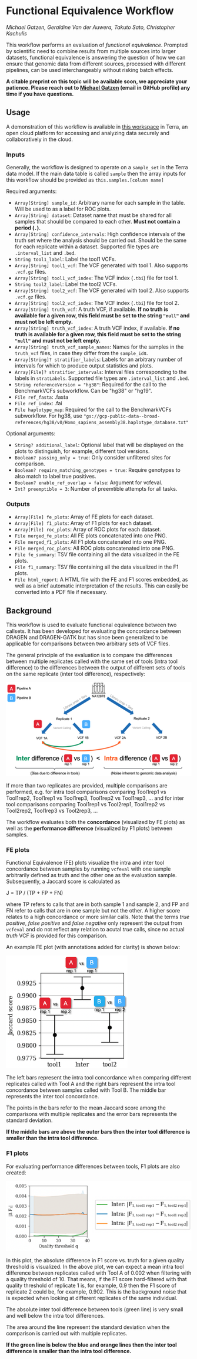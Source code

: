 # Functional Equivalence Workflow

*Michael Gatzen, Geraldine Van der Auwera, Takuto Sato, Christopher Kachulis*

This workflow performs an evaluation of *functional equivalence*. Prompted by scientific need to combine results from multiple sources into larger datasets, functional equivalence is answering the question of how we can ensure that genomic data from different sources, processed with different pipelines, can be used interchangeably without risking batch effects.

**A citable preprint on this topic will be available soon, we appreciate your patience. Please reach out to [Michael Gatzen](https://github.com/michaelgatzen) (email in GitHub profile) any time if you have questions.**

## Usage

A demonstration of this workflow is available in [this workspace](https://app.terra.bio/#workspaces/broad-firecloud-dsde-methods/FunctionalEquivalence) in Terra, an open cloud platform for accessing and analyzing data securely and collaboratively in the cloud. 

### Inputs

Generally, the workflow is designed to operate on a `sample_set` in the Terra data model. If the main data table is called `sample` then the array inputs for this workflow should be provided as `this.samples.[column name]`

Required arguments:
- `Array[String] sample_id`: Arbitrary name for each sample in the table. Will be used to as a label for ROC plots.
- `Array[String] dataset`: Dataset name that must be shared for all samples that should be compared to each other. **Must not contain a period (`.`).**
- `Array[String] confidence_intervals`: High confidence intervals of the truth set where the analysis should be carried out. Should be the same for each replicate within a dataset. Supported file types are `.interval_list` and `.bed`.
- `String tool1_label`: Label the tool1 VCFs.
- `Array[String] tool1_vcf`: The VCF generated with tool 1. Also supports `.vcf.gz` files.
- `Array[String] tool1_vcf_index`: The VCF index (`.tbi`) file for tool 1.
- `String tool2_label`: Label the tool2 VCFs.
- `Array[String] tool2_vcf`: The VCF generated with tool 2. Also supports `.vcf.gz` files.
- `Array[String] tool2_vcf_index`: The VCF index (`.tbi`) file for tool 2.
- `Array[String] truth_vcf`: A truth VCF, if available. **If no truth is available for a given row, this field must be set to the string `"null"` and must not be left empty.**
- `Array[String] truth_vcf_index`: A truth VCF index, if available. **If no truth is available for a given row, this field must be set to the string `"null"` and must not be left empty.**
- `Array[String] truth_vcf_sample_names`: Names for the samples in the `truth_vcf` files, in case they differ from the `sample_id`s.
- `Array[String]? stratifier_labels`: Labels for an arbitrary number of intervals for which to produce output statistics and plots.
- `Array[File]? stratifier_intervals`: Interval files corresponding to the labels in `stratLabels`. Supported file types are `.interval_list` and `.bed`.
- `String referenceVersion = "hg38"`: Required for the call to the BenchmarkVCFs subworkflow. Can be "hg38" or "hg19".
- `File ref_fasta`: .fasta
- `File ref_index`: .fai
- `File haplotype_map`: Required for the call to the BenchmarkVCFs subworkflow. For hg38, use `"gs://gcp-public-data--broad-references/hg38/v0/Homo_sapiens_assembly38.haplotype_database.txt"`

Optional arguments:
- `String? additional_label`: Optional label that will be displayed on the plots to distinguish, for example, different tool versions.
- `Boolean? passing_only = true`: Only consider unfiltered sites for comparison.
- `Boolean? require_matching_genotypes = true`: Require genotypes to also match to label true positives.
- `Boolean? enable_ref_overlap = false`: Argument for vcfeval. 
- `Int? preemptible = 3`: Number of preemtible attempts for all tasks.

### Outputs
- `Array[File] fe_plots`: Array of FE plots for each dataset.
- `Array[File] f1_plots`: Array of F1 plots for each dataset.
- `Array[File] roc_plots`: Array of ROC plots for each dataset.
- `File merged_fe_plots`: All FE plots concatenated into one PNG.
- `File merged_f1_plots`: All F1 plots concatenated into one PNG.
- `File merged_roc_plots`: All ROC plots concatenated into one PNG.
- `File fe_summary`: TSV file containing all the data visualized in the FE plots.
- `File f1_summary`: TSV file containing all the data visualized in the F1 plots.
- `File html_report`: A HTML file with the FE and F1 scores embedded, as well as a brief automatic interpretation of the results. This can easily be converted into a PDF file if necessary.

## Background
This workflow is used to evaluate functional equivalence between two callsets. It has been developed for evaluating the concordance between DRAGEN and DRAGEN-GATK but has since been generalized to be applicable for comparisons between two arbitrary sets of VCF files.

The general principle of the evaluation is to compare the differences between multiple replicates called with the same set of tools (intra tool difference) to the differences between the output of different sets of tools on the same replicate (inter tool difference), respectively:

![Intra vs inter tool difference visualization](doc/intra_vs_inter_difference.png)

If more than two replicates are provided, multiple comparisons are performed, e.g. for intra tool comparisons comparing Tool1rep1 vs Tool1rep2, Tool1rep1 vs Tool1rep3, Tool1rep2 vs Tool1rep3, ... and for inter tool comparisons comparing Tool1rep1 vs Tool2rep1, Tool1rep2 vs Tool2rep2, Tool1rep3 vs Tool2rep3, ...

The workflow evaluates both the **concordance** (visualized by FE plots) as well as the **performance difference** (visualized by F1 plots) between samples. 

### FE plots

Functional Equivalence (FE) plots visualize the intra and inter tool concordance between samples by running `vcfeval` with one sample arbitrarily defined as truth and the other one as the evaluation sample. Subsequently, a Jaccard score is calculated as

J = TP / (TP + FP + FN)

where TP refers to calls that are in both sample 1 and sample 2, and FP and FN refer to calls that are in one sample but not the other. A higher score relates to a high concordance or more similar calls. Note that the terms _true positive_, _false positive_ and _false negative_ only represent the output from `vcfeval` and do not reflect any relation to acutal _true_ calls, since no actual _truth_ VCF is provided for this comparison.

An example FE plot (with annotations added for clarity) is shown below:

![Example FE plot](doc/fe_plot.png)

The left bars represent the intra tool concordance when comparing different replicates called with Tool A and the right bars represent the intra tool concordance between samples called with Tool B. The middle bar represents the inter tool concordance.

The points in the bars refer to the mean Jaccard score among the comparisons with multiple replicates and the error bars represents the standard deviation.

**If the middle bars are above the outer bars then the inter tool difference is smaller than the intra tool difference.**

### F1 plots

For evaluating performance differences between tools, F1 plots are also created:

![Example F1 plot](doc/f1_plot.png)

In this plot, the absolute difference in F1 score vs. truth for a given quality threshold is visualized. In the above plot, we can expect a mean intra tool difference between replicates called with Tool A of 0.002 when filtering with a quality threshold of 10. That means, if the F1 score hard-filtered with that quality threshold of replicate 1 is, for example, 0.9 then the F1 score of replicate 2 could be, for example, 0.902. This is the background noise that is expected when looking at different replicates of the same individual.

The absolute inter tool difference between tools (green line) is very small and well below the intra tool differences.

The area around the line represent the standard deviation when the comparison is carried out with multiple replicates.

**If the green line is below the blue and orange lines then the inter tool difference is smaller than the intra tool difference.**

